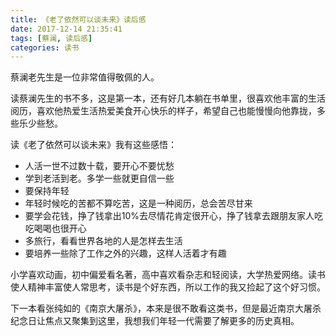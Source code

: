 ```yaml
---
title: 《老了依然可以谈未来》读后感
date: 2017-12-14 21:35:41
tags: [蔡澜, 读后感]
categories: 读书
---
```


蔡澜老先生是一位非常值得敬佩的人。

读蔡澜先生的书不多，这是第一本，还有好几本躺在书单里，很喜欢他丰富的生活阅历，喜欢他热爱生活热爱美食开心快乐的样子，希望自己也能慢慢向他靠拢，多些乐少些愁。

读《老了依然可以谈未来》我有这些感悟：

- 人活一世不过数十载，要开心不要忧愁
- 学到老活到老。多学一些就更自信一些
- 要保持年轻
- 年轻时候吃的苦都不算吃苦，这是一种阅历，总会苦尽甘来
- 要学会花钱，挣了钱拿出10%去尽情花肯定很开心，挣了钱拿去跟朋友家人吃吃喝喝也很开心
- 多旅行，看看世界各地的人是怎样去生活
- 要培养一些除了工作之外的兴趣，这样人活着才有趣



小学喜欢动画，初中偏爱看名著，高中喜欢看杂志和轻阅读，大学热爱网络。读书使人精神丰富使人常思考，读书是个好东西，所以工作的我又捡起了这个好习惯。



下一本看张纯如的《南京大屠杀》，本来是很不敢看这类书，但是最近南京大屠杀纪念日让焦点又聚集到这里，我想我们年轻一代需要了解更多的历史真相。